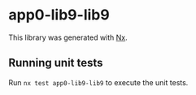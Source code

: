 # app0-lib9-lib9

This library was generated with [Nx](https://nx.dev).

## Running unit tests

Run `nx test app0-lib9-lib9` to execute the unit tests.
